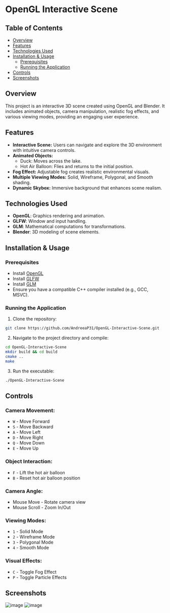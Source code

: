 # OpenGL Interactive Scene

## Table of Contents
- [Overview](#overview)
- [Features](#features)
- [Technologies Used](#technologies-used)
- [Installation & Usage](#installation--usage)
  - [Prerequisites](#prerequisites)
  - [Running the Application](#running-the-application)
- [Controls](#controls)
- [Screenshots](#screenshots)

## Overview
This project is an interactive 3D scene created using OpenGL and Blender. It includes animated objects, camera manipulation, realistic fog effects, and various viewing modes, providing an engaging user experience.

## Features
- **Interactive Scene:** Users can navigate and explore the 3D environment with intuitive camera controls.
- **Animated Objects:**
  - Duck: Moves across the lake.
  - Hot Air Balloon: Flies and returns to the initial position.
- **Fog Effect:** Adjustable fog creates realistic environmental visuals.
- **Multiple Viewing Modes:** Solid, Wireframe, Polygonal, and Smooth shading.
- **Dynamic Skybox:** Immersive background that enhances scene realism.

## Technologies Used
- **OpenGL**: Graphics rendering and animation.
- **GLFW**: Window and input handling.
- **GLM**: Mathematical computations for transformations.
- **Blender**: 3D modeling of scene elements.

## Installation & Usage

### Prerequisites
- Install [OpenGL](https://www.opengl.org/)
- Install [GLFW](https://www.glfw.org/)
- Install [GLM](https://glm.g-truc.net/)
- Ensure you have a compatible C++ compiler installed (e.g., GCC, MSVC).

### Running the Application
1. Clone the repository:
```bash
git clone https://github.com/AndreeaP31/OpenGL-Interactive-Scene.git
```

2. Navigate to the project directory and compile:
```bash
cd OpenGL-Interactive-Scene
mkdir build && cd build
cmake ..
make
```

3. Run the executable:
```bash
./OpenGL-Interactive-Scene
```

## Controls

### Camera Movement:
- `W` - Move Forward
- `S` - Move Backward
- `A` - Move Left
- `D` - Move Right
- `Q` - Move Down
- `E` - Move Up

### Object Interaction:
- `F` - Lift the hot air balloon
- `B` - Reset hot air balloon position

### Camera Angle:
- Mouse Move - Rotate camera view
- Mouse Scroll - Zoom In/Out

### Viewing Modes:
- `1` - Solid Mode
- `2` - Wireframe Mode
- `3` - Polygonal Mode
- `4` - Smooth Mode

### Visual Effects:
- `C` - Toggle Fog Effect
- `P` - Toggle Particle Effects

## Screenshots
![image](https://github.com/user-attachments/assets/b8e2d708-066c-469e-ba93-bf2a7ae51cd6)
![image](https://github.com/user-attachments/assets/177e8921-803a-430f-8048-2434c7ff57ea)



